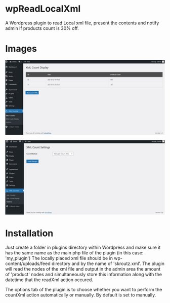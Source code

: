 # wpReadLocalXml
A Wordpress plugin to read Local xml file, present the contents and notify admin if products count is 30% off.


# Images
![](https://github.com/suzanSarandon/wpReadLocalXml/blob/master/images/xmlPluginDisplay.JPG)

![](https://github.com/suzanSarandon/wpReadLocalXml/blob/master/images/xmlPluginOptions.JPG)

# Installation

Just create a folder in plugins directory within Wordpress and make sure it has the same name as the main php file of the plugin (in this case: 'my_plugin')
The locally placed xml file should be in wp-content/uploads/feed directory and by the name of 'skroutz.xml'.
The plugin will read the nodes of the xml file and output in the admin area the amount of 'product' nodes and simultaneously store this information along with the datetime that the readXml action occured.

The options tab of the plugin is to choose whether you want to perform the countXml action automatically or manually. By default is set to manually.
